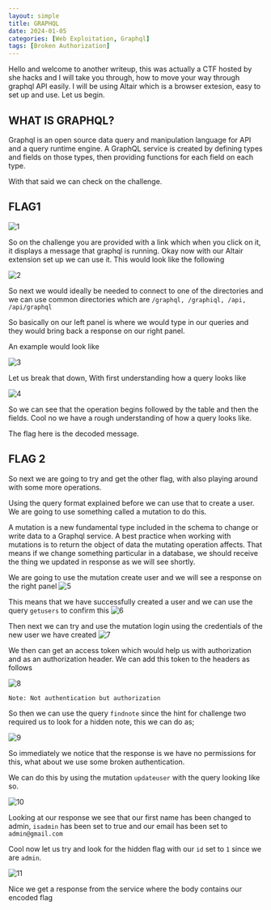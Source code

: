 ```yaml
---
layout: simple
title: GRAPHQL
date: 2024-01-05
categories: [Web Exploitation, Graphql]
tags: [Broken Authorization]
---
```


Hello and welcome to another writeup, this was actually a CTF hosted by she hacks and I will take you through, how to move your way through graphql API easily. I will be using Altair which is a browser extesion, easy to set up and use.
Let us begin.

## WHAT IS GRAPHQL?

Graphql is an open source data query and manipulation language for API and a query runtime engine. A GraphQL service is created by defining types and fields on those types, then providing functions for each field on each type.

With that said we can check on the challenge. 

## FLAG1 
![1](https://i.ibb.co/ydhK5pJ/chall.png)

So on the challenge you are provided with a link which when you click on it, it displays a message that graphql is running. Okay now with our Altair extension set up we can use it. This would look like the following 

![2](https://i.ibb.co/hKJdrb2/altair.png)

So next we would ideally be needed to connect to one of the directories and we can use common directories which are `/graphql, /graphiql, /api, /api/graphql`

So basically on our left panel is where we would type in our queries and they would bring back a response on our right panel.

An example would look like 

![3](https://i.ibb.co/crZ85zb/flag1.png) 

Let us break that down, With first understanding how a query looks like 

![4](https://i.ibb.co/XxPCVYf/query.webp)

So we can see that the operation begins followed by the table and then the fields. Cool no we have a rough understanding of how a query looks like.

The flag here is the decoded message.

## FLAG 2 

So next we are going to try and get the other flag, with also playing around with some more operations. 

Using the query format explained before we can use that to create a user. We are going to use something called a mutation to do this.

A mutation is a new fundamental type included in the schema to change or write data to a Graphql service. A best practice when working with mutations is to return the object of data the mutating operation affects. That means if we change something particular in a database, we should receive the thing we updated in response as we will see shortly. 

We are going to use the mutation create user and we will see a response on the right panel
![5](https://i.ibb.co/0Bt4b0J/createuser.png)

This means that we have successfully created a user and we can use the query `getusers` to confirm this 
![6](https://i.ibb.co/9836sg1/getusers.png)

Then next we can try and use the mutation login using the credentials of the new user we have created
![7](https://i.ibb.co/FDMm9vB/login.png)

We then can get an access token which would help us with authorization and as an authorization header. We can add this token to the headers as follows

![8](https://i.ibb.co/Pw3dJQP/accesstoken.png)

`Note: Not authentication but authorization`

So then we can use the query `findnote` since the hint for challenge two required us to look for a hidden note, this we can do as;

![9](https://i.ibb.co/FqCqwf1/privesc.png)

So immediately we notice that the response is we have no permissions for this, what about we use some broken authentication.

We can do this by using the mutation `updateuser` with the query looking like so.

![10](https://i.ibb.co/qj6y4MD/admin.png)

Looking at our response we see that our first name has been changed to admin, `isadmin` has been set to true and our email has been set to `admin@gmail.com`

Cool now let us try and look for the hidden flag with our `id` set to `1` since we are `admin`. 

![11](https://i.ibb.co/QQ4N76f/flag2.png)

Nice we get a response from the service where the body contains our encoded flag

